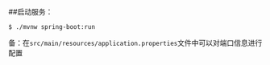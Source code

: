 ##启动服务：


```shell
$ ./mvnw spring-boot:run
```


备：在`src/main/resources/application.properties`文件中可以对端口信息进行配置